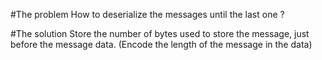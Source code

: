 #The problem
How to deserialize the messages until the last one ?


#The solution
Store the number of bytes used to store the message, just before the message data.
(Encode the length of the message in the data)